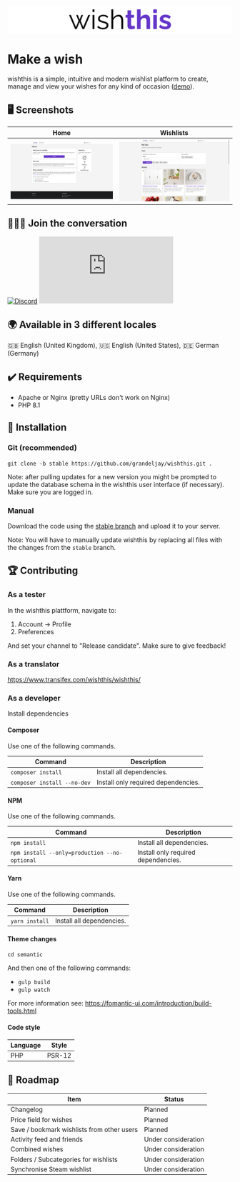 ![wishthis logo](/src/assets/img/logo-readme.svg "wishthis logo")

# Make a wish

wishthis is a simple, intuitive and modern wishlist platform to create, manage and view
your wishes for any kind of occasion ([demo](https://wishthis.online)).

## :desktop_computer: Screenshots
| Home                                                 | Wishlists                                                           |
| ---------------------------------------------------- | ------------------------------------------------------------------- |
| ![Home](/src/assets/img/screenshots/home.png "Home") | ![Wishlists](/src/assets/img/screenshots/wishlists.png "Wishlists") |

## :family_man_man_boy: Join the conversation

[![Discord](https://badgen.net/discord/members/WrUXnpNyza/?label=Discord&color=purple&icon=discord)](https://discord.gg/WrUXnpNyza)
[![Matrix](https://badgen.net/matrix/members/wishthis/matrix.org)](https://matrix.to/#/#wishthis:matrix.org)

## :earth_africa: Available in 3 different locales
:gb: English (United Kingdom),
:us: English (United States),
:de: German  (Germany)

## :heavy_check_mark: Requirements
* Apache or Nginx (pretty URLs don't work on Nginx)
* PHP 8.1

## :hammer: Installation

### Git (recommended)
```
git clone -b stable https://github.com/grandeljay/wishthis.git .
```

Note: after pulling updates for a new version you might be prompted to update the database schema in the wishthis user interface (if necessary). Make sure you are logged in.

### Manual
Download the code using the [stable branch](https://github.com/grandeljay/wishthis/tree/stable) and upload it to your server.

Note: You will have to manually update wishthis by replacing all files with the changes from the `stable` branch.

## :trophy: Contributing

### As a tester
In the wishthis plattform, navigate to:
1. Account -> Profile
1. Preferences

And set your channel to "Release candidate". Make sure to give feedback!

### As a translator
https://www.transifex.com/wishthis/wishthis/

### As a developer
Install dependencies

#### Composer
Use one of the following commands.

| Command                     | Description                         |
| --------------------------- | ----------------------------------- |
| `composer install`          | Install all dependencies.           |
| `composer install --no-dev` | Install only required dependencies. |

#### NPM
Use one of the following commands.

| Command                                       | Description                         |
| --------------------------------------------- | ----------------------------------- |
| `npm install`                                 | Install all dependencies.           |
| `npm install --only=production --no-optional` | Install only required dependencies. |

#### Yarn
Use one of the following commands.

| Command        | Description               |
| ---------------| ------------------------- |
| `yarn install` | Install all dependencies. |

#### Theme changes
```
cd semantic
```

And then one of the following commands:
- `gulp build`
- `gulp watch`

For more information see: https://fomantic-ui.com/introduction/build-tools.html

#### Code style
| Language | Style  |
| -------- | ------ |
| PHP      | PSR-12 |

## :construction: Roadmap
| Item                                       | Status              |
| ------------------------------------------ | ------------------- |
| Changelog                                  | Planned             |
| Price field for wishes                     | Planned             |
| Save / bookmark wishlists from other users | Planned             |
| Activity feed and friends                  | Under consideration |
| Combined wishes                            | Under consideration |
| Folders / Subcategories for wishlists      | Under consideration |
| Synchronise Steam wishlist                 | Under consideration |

